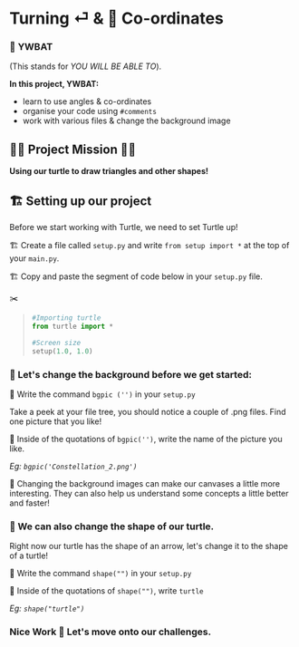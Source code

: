 # Turning ⏎ & 🧭 Co-ordinates

### 🥷 **YWBAT**
(This stands for *YOU WILL BE ABLE TO*).  

**In this project, YWBAT:**
+ learn to use angles & co-ordinates
+ organise your code using `#comments`
+ work with various files & change the background image
  
## 👩‍💻 Project Mission 👨‍💻
**Using our turtle to draw triangles and other shapes!**

## 🏗️ Setting up our project 
Before we start working with Turtle, we need to set Turtle up! 

🏗️ Create a file called `setup.py` and write `from setup import *` at the top of your `main.py`.

🏗️ Copy and paste the segment of code below in your `setup.py` file.

✂️
>```py
>#Importing turtle
>from turtle import *
>
>#Screen size
>setup(1.0, 1.0)
>```


### 🦉 Let's change the background before we get started:

🚩 Write the command `bgpic ('')` in your `setup.py`

Take a peek at your file tree, you should notice a couple of .png files. Find one picture that you like!

🚩 Inside of the quotations of `bgpic('')`, write the name of the picture you like. 

*Eg: `bgpic('Constellation_2.png')`*

🦉 Changing the background images can make our canvases a little more interesting. They can also help us understand some concepts a little better and faster!

### 🦉 We can also change the shape of our turtle.

Right now our turtle has the shape of an arrow, let's change it to the shape of a turtle!

🚩 Write the command `shape("")` in your `setup.py`

🚩 Inside of the quotations of `shape("")`, write `turtle`

*Eg: `shape("turtle")`*

### Nice Work 👏 Let's move onto our challenges.